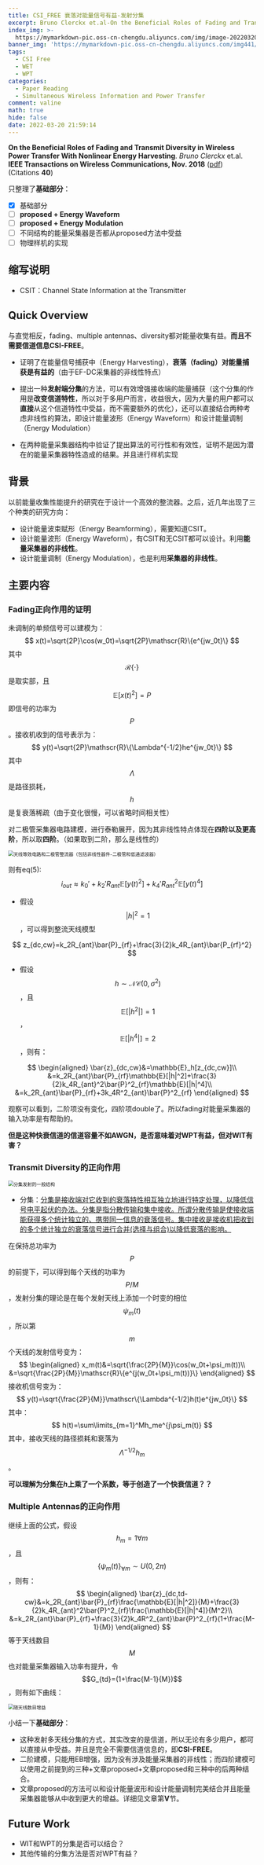 ```yaml
---
title: CSI_FREE 衰落对能量信号有益-发射分集
excerpt: Bruno Clerckx et.al-On the Beneficial Roles of Fading and Transmit Diversity in Wireless Power Transfer With Nonlinear Energy Harvesting
index_img: >-
  https://mymarkdown-pic.oss-cn-chengdu.aliyuncs.com/img/image-20220320220037589.png
banner_img: 'https://mymarkdown-pic.oss-cn-chengdu.aliyuncs.com/img441/1638523690670.jpg'
tags:
  - CSI Free
  - WET
  - WPT
categories:
  - Paper Reading
  - Simultaneous Wireless Information and Power Transfer
comment: valine
math: true
hide: false
date: 2022-03-20 21:59:14
---
```


**On the Beneficial Roles of Fading and Transmit Diversity in Wireless Power Transfer With Nonlinear Energy Harvesting**.  *Bruno Clerckx* et.al.  **IEEE Transactions on Wireless Communications, Nov.  2018**  ([pdf](https://ieeexplore.ieee.org/document/8470248))  (Citations **40**)

只整理了**基础部分**：

- [x] 基础部分
- [ ] **proposed + Energy Waveform**
- [ ] **proposed + Energy Modulation**
- [ ] 不同结构的能量采集器是否都从proposed方法中受益
- [ ] 物理样机的实现

## 缩写说明

- CSIT：Channel State Information at the Transmitter

## Quick Overview

与直觉相反，fading、multiple antennas、diversity都对能量收集有益。**而且不需要信道信息CSI-FREE**。

- 证明了在能量信号捕获中（Energy Harvesting），**衰落（fading）对能量捕获是有益的**（由于EF-DC采集器的非线性特点）
- 提出一种**发射端分集**的方法，可以有效增强接收端的能量捕获（这个分集的作用是**改变信道特性**，所以对于多用户而言，收益很大，因为大量的用户都可以**直接**从这个信道特性中受益，而不需要额外的优化），还可以直接结合两种考虑非线性的算法，即设计能量波形（Energy Waveform）和设计能量调制（Energy Modulation）

- 在两种能量采集器结构中验证了提出算法的可行性和有效性，证明不是因为潜在的能量采集器特性造成的结果。并且进行样机实现

## 背景

以前能量收集性能提升的研究在于设计一个高效的整流器。之后，近几年出现了三个种类的研究方向：

- 设计能量波束赋形（Energy Beamforming），需要知道CSIT。
- 设计能量波形（Energy Waveform），有CSIT和无CSIT都可以设计。利用**能量采集器的非线性**。
- 设计能量调制（Energy Modulation），也是利用**采集器的非线性**。

## 主要内容

### Fading正向作用的证明

未调制的单频信号可以建模为：
$$
x(t)=\sqrt{2P}\cos(w_0t)=\sqrt{2P}\mathscr{R}\{e^{jw_0t}\}
$$
其中$$\mathscr{R}\{\cdot\}$$是取实部，且$$\mathbb{E}[x(t)^2]=P$$即信号的功率为$$P$$。接收机收到的信号表示为：
$$
y(t)=\sqrt{2P}\mathscr{R}\{\Lambda^{-1/2}he^{jw_0t}\}
$$
其中$$\Lambda$$是路径损耗，$$h$$是复衰落稀疏（由于变化很慢，可以省略时间相关性）

对二极管采集器电路建模，进行泰勒展开，因为其非线性特点体现在**四阶以及更高阶**，所以取**四阶**。（如果取到二阶，那么是线性的）

<img src="https://mymarkdown-pic.oss-cn-chengdu.aliyuncs.com/img/image-20220320210336493.png" alt="天线等效电路和二极管整流器（包括非线性器件-二极管和低通滤波器）" style="zoom:67%;" />

则有eq(5):
$$
i_{out}\approx k_0'+k_2'R_{ant}\mathbb{E}[y(t)^2]+k_4'R^2_{ant}\mathbb{E}[y(t)^4]
$$

- 假设$$|h|^2=1$$，可以得到整流天线模型

$$
z_{dc,cw}=k_2R_{ant}\bar{P}_{rf}+\frac{3}{2}k_4R_{ant}\bar{P_{rf}^2}
$$

- 假设$$h\sim\mathcal{NC}(0, \sigma^2)$$，且$$\mathbb{E}[|h^2|]=1$$，$$\mathbb{E}[|h^4|]=2$$，则有：

$$
\begin{aligned}
\bar{z}_{dc,cw}&=\mathbb{E}_h[z_{dc,cw}]\\
&=k_2R_{ant}\bar{P}_{rf}\mathbb{E}[|h|^2]+\frac{3}{2}k_4R_{ant}^2\bar{P}^2_{rf}\mathbb{E}[|h|^4]\\
&=k_2R_{ant}\bar{P}_{rf}+3k_4R^2_{ant}\bar{P}^2_{rf}
\end{aligned}
$$

观察可以看到，二阶项没有变化，四阶项double了。所以fading对能量采集器的输入功率是有帮助的。

**但是这种快衰信道的信道容量不如AWGN，是否意味着对WPT有益，但对WIT有害？**

### Transmit Diversity的正向作用

<img src="https://mymarkdown-pic.oss-cn-chengdu.aliyuncs.com/img/image-20220320212227078.png" alt="分集发射的一般结构" style="zoom:67%;" />

- 分集：[分集是接收端对它收到的衰落特性相互独立地进行特定处理，以降低信号电平起伏的办法。分集是指分散传输和集中接收。所谓分散传输是使接收端能获得多个统计独立的、携带同一信息的衰落信号。集中接收是接收机把收到的多个统计独立的衰落信号进行合并(选择与组合)以降低衰落的影响。]([https://baike.baidu.com/item/%E5%88%86%E9%9B%86%E6%8A%80%E6%9C%AF/2550274?fr=aladdin](https://baike.baidu.com/item/分集技术/2550274?fr=aladdin))

在保持总功率为$$P$$的前提下，可以得到每个天线的功率为$$P/M$$，发射分集的理论是在每个发射天线上添加一个时变的相位$$\psi_m(t)$$，所以第$$m$$个天线的发射信号变为：
$$
\begin{aligned}
x_m(t)&=\sqrt{\frac{2P}{M}}\cos(w_0t+\psi_m(t))\\
&=\sqrt{\frac{2P}{M}}\mathscr{R}\{e^{j(w_0t+\psi_m(t))}\}
\end{aligned}
$$
接收机信号变为：
$$
y(t)=\sqrt{\frac{2P}{M}}\mathscr\{\Lambda^{-1/2}h(t)e^{jw_0t}\}
$$
其中：
$$
h(t)=\sum\limits_{m=1}^Mh_me^{j\psi_m(t)}
$$
其中，接收天线的路径损耗和衰落为$$\Lambda ^{-1/2}h_m$$。

**可以理解为分集在$h$上乘了一个系数，等于创造了一个快衰信道？？**

### Multiple Antennas的正向作用

继续上面的公式，假设$$h_m=1\forall m$$，且$$\{\psi_m(t)\}_{\forall m}\sim U(0,2\pi)$$，则有：
$$
\begin{aligned}
\bar{z}_{dc,td-cw}&=k_2R_{ant}\bar{P}_{rf}\frac{\mathbb{E}[|h|^2]}{M}+\frac{3}{2}k_4R_{ant}^2\bar{P}^2_{rf}\frac{\mathbb{E}[|h|^4]}{M^2}\\
&=k_2R_{ant}\bar{P}_{rf}+\frac{3}{2}k_4R^2_{ant}\bar{P}^2_{rf}(1+\frac{M-1}{M})
\end{aligned}
$$
等于天线数目$$M$$也对能量采集器输入功率有提升，令$$G_{td}=(1+\frac{M-1}{M})$$，则有如下曲线：

<img src="https://mymarkdown-pic.oss-cn-chengdu.aliyuncs.com/img/image-20220320214305022.png" alt="随天线数目增益" style="zoom:67%;" />



小结一下**基础部分**：

- 这种发射多天线分集的方式，其实改变的是信道，所以无论有多少用户，都可以直接从中受益。并且是完全不需要信道信息的，即**CSI-FREE**。
- 二阶建模，只能用EB增强，因为没有涉及能量采集器的非线性；而四阶建模可以使用之前提到的三种+文章proposed+文章proposed和三种中的后两种结合。
- 文章proposed的方法可以和设计能量波形和设计能量调制完美结合并且能量采集器能够从中收到更大的增益。详细见文章第**Ⅴ**节。



## Future Work

- WIT和WPT的分集是否可以结合？
- 其他传输的分集方法是否对WPT有益？
